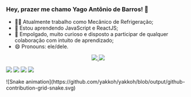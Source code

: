 ### Hey, prazer me chamo Yago Antônio de Barros! 👋

- 👨‍🔧 Atualmente trabalho como Mecânico de Refrigeração;
- 🌱 Estou aprendendo JavaScript e ReactJS;
- 👯 Empolgado, muito curioso e disposto a participar de qualquer colaboração com intuito de aprendizado;
- 😄 Pronouns: ele/dele.

<div align="center">
  <a href="https://github.com/Yakkoh">
  <img height="180em" src="https://github-readme-stats.vercel.app/api?username=Yakkoh&show_icons=true&theme=dark&include_all_commits=true&count_private=true"/>
  <img height="180em" src="https://github-readme-stats.vercel.app/api/top-langs/?username=Yakkoh&layout=compact&langs_count=7&theme=dark"/>
</div>
  
  <div> 
  
  <a href="https://instagram.com/ya.gow" target="_blank"><img src="https://img.shields.io/badge/-Instagram-%23E4405F?style=for-the-badge&logo=instagram&logoColor=white" target="_blank"></a>
 	<a href="https://www.twitch.tv/yagym" target="_blank"><img src="https://img.shields.io/badge/Twitch-9146FF?style=for-the-badge&logo=twitch&logoColor=white" target="_blank"></a>
  <a href = "mailto: yago10009@hotmail.com"><img src="https://img.shields.io/badge/Microsoft_Outlook-0078D4?style=for-the-badge&logo=microsoft-outlook&logoColor=white" target="_blank"></a>
  <a href="https://www.linkedin.com/in/yago-ant%C3%B4nio-de-barros-892385208/" target="_blank"><img src="https://img.shields.io/badge/-LinkedIn-%230077B5?style=for-the-badge&logo=linkedin&logoColor=white" target="_blank"></a>   
  </div>
  
  <div>
    ![Snake animation](https://github.com/yakkoh/yakkoh/blob/output/github-contribution-grid-snake.svg)
  </div>
